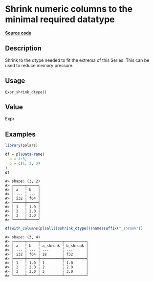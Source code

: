 

# Shrink numeric columns to the minimal required datatype

[**Source code**](https://github.com/pola-rs/r-polars/tree/f1aede4d7d7f090c98651365a4120a8232503a4d/R/after-wrappers.R#L20)

## Description

Shrink to the dtype needed to fit the extrema of this Series. This can
be used to reduce memory pressure.

## Usage

<pre><code class='language-R'>Expr_shrink_dtype()
</code></pre>

## Value

Expr

## Examples

``` r
library(polars)

df = pl$DataFrame(
  a = 1:3,
  b = c(1, 2, 3)
)
df
```

    #> shape: (3, 2)
    #> ┌─────┬─────┐
    #> │ a   ┆ b   │
    #> │ --- ┆ --- │
    #> │ i32 ┆ f64 │
    #> ╞═════╪═════╡
    #> │ 1   ┆ 1.0 │
    #> │ 2   ┆ 2.0 │
    #> │ 3   ┆ 3.0 │
    #> └─────┴─────┘

``` r
df$with_columns(pl$all()$shrink_dtype()$name$suffix("_shrunk"))
```

    #> shape: (3, 4)
    #> ┌─────┬─────┬──────────┬──────────┐
    #> │ a   ┆ b   ┆ a_shrunk ┆ b_shrunk │
    #> │ --- ┆ --- ┆ ---      ┆ ---      │
    #> │ i32 ┆ f64 ┆ i8       ┆ f32      │
    #> ╞═════╪═════╪══════════╪══════════╡
    #> │ 1   ┆ 1.0 ┆ 1        ┆ 1.0      │
    #> │ 2   ┆ 2.0 ┆ 2        ┆ 2.0      │
    #> │ 3   ┆ 3.0 ┆ 3        ┆ 3.0      │
    #> └─────┴─────┴──────────┴──────────┘
